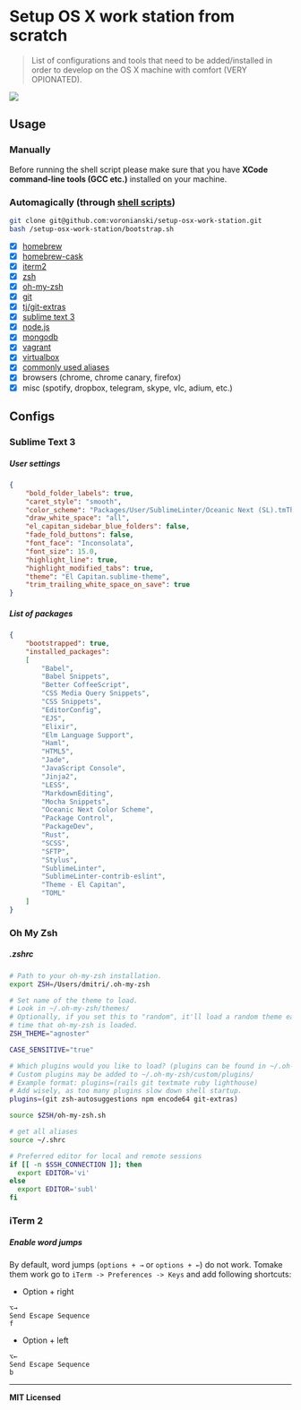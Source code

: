 # Setup OS X work station from scratch

> List of configurations and tools that need to be added/installed in order to develop on the OS X machine with comfort (VERY OPIONATED).

<img src="https://media.giphy.com/media/mYtiMk3wqzNwQ/giphy.gif" />

## Usage

### Manually 

Before running the shell script please make sure that you have **XCode command-line tools (GCC etc.)** installed on your machine.

### Automagically (through [shell scripts](https://github.com/voronianski/setup-osx-work-station/blob/master/bootstrap.sh))

```bash
git clone git@github.com:voronianski/setup-osx-work-station.git
bash /setup-osx-work-station/bootstrap.sh
```

- [x] [homebrew](http://brew.sh)
- [x] [homebrew-cask](https://caskroom.github.io)
- [x] [iterm2](https://www.iterm2.com)
- [x] [zsh](http://www.zsh.org)
- [x] [oh-my-zsh](https://github.com/robbyrussell/oh-my-zsh)
- [x] [git](https://git-scm.com)
- [x] [tj/git-extras](https://github.com/tj/git-extras)
- [x] [sublime text 3](https://www.sublimetext.com/3)
- [x] [node.js](https://nodejs.org)
- [x] [mongodb](https://www.mongodb.org)
- [x] [vagrant](https://www.vagrantup.com)
- [x] [virtualbox](https://www.virtualbox.org)
- [x] [commonly used aliases](https://github.com/voronianski/setup-osx-work-station/blob/master/scripts/aliases.sh#L2-L13)
- [x] browsers (chrome, chrome canary, firefox)
- [x] misc (spotify, dropbox, telegram, skype, vlc, adium, etc.)

## Configs

### Sublime Text 3

##### User settings

```json
{
    "bold_folder_labels": true,
    "caret_style": "smooth",
    "color_scheme": "Packages/User/SublimeLinter/Oceanic Next (SL).tmTheme",
    "draw_white_space": "all",
    "el_capitan_sidebar_blue_folders": false,
    "fade_fold_buttons": false,
    "font_face": "Inconsolata",
    "font_size": 15.0,
    "highlight_line": true,
    "highlight_modified_tabs": true,
    "theme": "El Capitan.sublime-theme",
    "trim_trailing_white_space_on_save": true
}
```

##### List of packages

```json
{
    "bootstrapped": true,
    "installed_packages":
    [
        "Babel",
        "Babel Snippets",
        "Better CoffeeScript",
        "CSS Media Query Snippets",
        "CSS Snippets",
        "EditorConfig",
        "EJS",
        "Elixir",
        "Elm Language Support",
        "Haml",
        "HTML5",
        "Jade",
        "JavaScript Console",
        "Jinja2",
        "LESS",
        "MarkdownEditing",
        "Mocha Snippets",
        "Oceanic Next Color Scheme",
        "Package Control",
        "PackageDev",
        "Rust",
        "SCSS",
        "SFTP",
        "Stylus",
        "SublimeLinter",
        "SublimeLinter-contrib-eslint",
        "Theme - El Capitan",
        "TOML"
    ]
}
```

### Oh My Zsh

##### .zshrc

```bash
# Path to your oh-my-zsh installation.
export ZSH=/Users/dmitri/.oh-my-zsh

# Set name of the theme to load.
# Look in ~/.oh-my-zsh/themes/
# Optionally, if you set this to "random", it'll load a random theme each
# time that oh-my-zsh is loaded.
ZSH_THEME="agnoster"

CASE_SENSITIVE="true"

# Which plugins would you like to load? (plugins can be found in ~/.oh-my-zsh/plugins/*)
# Custom plugins may be added to ~/.oh-my-zsh/custom/plugins/
# Example format: plugins=(rails git textmate ruby lighthouse)
# Add wisely, as too many plugins slow down shell startup.
plugins=(git zsh-autosuggestions npm encode64 git-extras)

source $ZSH/oh-my-zsh.sh

# get all aliases
source ~/.shrc

# Preferred editor for local and remote sessions
if [[ -n $SSH_CONNECTION ]]; then
  export EDITOR='vi'
else
  export EDITOR='subl'
fi
```

### iTerm 2

##### Enable word jumps

By default, word jumps (`options + →` or `options + ←`) do not work. Tomake them work go to `iTerm -> Preferences -> Keys` and add following shortcuts:

- Option + right

```
⌥→
Send Escape Sequence
f
```

- Option + left

```
⌥←
Send Escape Sequence
b
```

---

**MIT Licensed**
